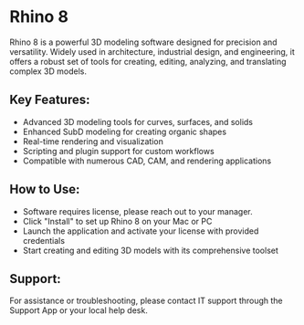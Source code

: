 <!--rhino 8 3d design modeling cad-->
# Rhino 8  

Rhino 8 is a powerful 3D modeling software designed for precision and versatility. Widely used in architecture, industrial design, and engineering, it offers a robust set of tools for creating, editing, analyzing, and translating complex 3D models.  

## Key Features:

- Advanced 3D modeling tools for curves, surfaces, and solids  
- Enhanced SubD modeling for creating organic shapes  
- Real-time rendering and visualization  
- Scripting and plugin support for custom workflows  
- Compatible with numerous CAD, CAM, and rendering applications  

## How to Use:
- Software requires license, please reach out to your manager.
- Click "Install" to set up Rhino 8 on your Mac or PC  
- Launch the application and activate your license with provided credentials  
- Start creating and editing 3D models with its comprehensive toolset  

## Support:
For assistance or troubleshooting, please contact IT support through the Support App or your local help desk.
